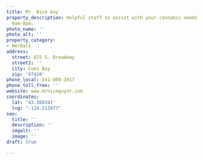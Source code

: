 ```yaml
---
title: Mr. Nice Guy
property_description: Helpful staff to assist with your cannabis needs. Open daily
  9am-8pm.
photo_name: ''
photo_alt: ''
property_category:
- Herbals
address:
  street: 825 S. Broadway
  street2: ''
  city: Coos Bay
  zip: '97420'
phone_local: 541-808-2017
phone_toll_free: ''
website: www.mrniceguyor.com
coordinates:
  lat: '43.360341'
  lng: "-124.212977"
seo:
  title: ''
  description: ''
  imgalt: ''
  image: ''
draft: true

---
```


